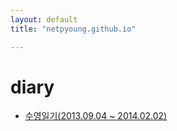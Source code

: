 ```yaml
---
layout: default
title: "netpyoung.github.io"

---
```


# diary

* [수영일기(2013.09.04 ~ 2014.02.02)](swim_20130904_20140202)
